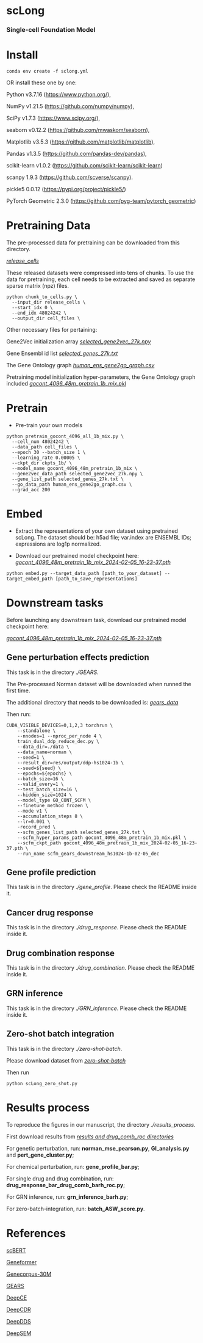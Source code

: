 # scLong

### Single-cell Foundation Model

# Install

```
conda env create -f sclong.yml
```

OR install these one by one:

Python v3.7.16 (https://www.python.org/), 

NumPy v1.21.5 (https://github.com/numpy/numpy), 

SciPy v1.7.3 (https://www.scipy.org/), 

seaborn v0.12.2 (https://github.com/mwaskom/seaborn), 

Matplotlib v3.5.3 (https://github.com/matplotlib/matplotlib), 

Pandas v1.3.5 (https://github.com/pandas-dev/pandas), 

scikit-learn v1.0.2 (https://github.com/scikit-learn/scikit-learn) 

scanpy 1.9.3 (https://github.com/scverse/scanpy).

pickle5 0.0.12 (https://pypi.org/project/pickle5/)

PyTorch Geometric 2.3.0 (https://github.com/pyg-team/pytorch_geometric)

# Pretraining Data

The pre-processed data for pretraining can be downloaded from this directory. 

[_release_cells_](https://mbzuaiac-my.sharepoint.com/:f:/g/personal/ding_bai_mbzuai_ac_ae/EpvKzQW4hI5Bnb88-iM7vE0B_e2_U5r_ZGXb_FILCLTw3Q?e=TAmKk5)

These released datasets were compressed into tens of chunks. To use the data for pretraining, each cell needs to be extracted and saved as separate sparse matrix (npz) files.
```
python chunk_to_cells.py \
  --input_dir release_cells \
  --start_idx 0 \
  --end_idx 48024242 \
  --output_dir cell_files \
```

Other necessary files for pertaining: 

Gene2Vec initialization array [_selected_gene2vec_27k.npy_](https://mbzuaiac-my.sharepoint.com/:f:/g/personal/ding_bai_mbzuai_ac_ae/EpvKzQW4hI5Bnb88-iM7vE0B_e2_U5r_ZGXb_FILCLTw3Q?e=TAmKk5)

Gene Ensembl id list [_selected_genes_27k.txt_](https://mbzuaiac-my.sharepoint.com/:f:/g/personal/ding_bai_mbzuai_ac_ae/EpvKzQW4hI5Bnb88-iM7vE0B_e2_U5r_ZGXb_FILCLTw3Q?e=TAmKk5)

The Gene Ontology graph [_human_ens_gene2go_graph.csv_](https://mbzuaiac-my.sharepoint.com/:f:/g/personal/ding_bai_mbzuai_ac_ae/EpvKzQW4hI5Bnb88-iM7vE0B_e2_U5r_ZGXb_FILCLTw3Q?e=TAmKk5)

Pretraining model initialization hyper-parameters, the Gene Ontology graph included [_gocont_4096_48m_pretrain_1b_mix.pkl_](https://mbzuaiac-my.sharepoint.com/:f:/g/personal/ding_bai_mbzuai_ac_ae/EpvKzQW4hI5Bnb88-iM7vE0B_e2_U5r_ZGXb_FILCLTw3Q?e=TAmKk5)


# Pretrain

- Pre-train your own models
```
python pretrain_gocont_4096_all_1b_mix.py \
  --cell_num 48024242 \
  --data_path cell_files \
  --epoch 30 --batch_size 1 \
  --learning_rate 0.00005 \
  --ckpt_dir ckpts_1b/ \
  --model_name gocont_4096_48m_pretrain_1b_mix \
  --gene2vec_data_path selected_gene2vec_27k.npy \
  --gene_list_path selected_genes_27k.txt \
  --go_data_path human_ens_gene2go_graph.csv \
  --grad_acc 200
```

# Embed

- Extract the representations of your own dataset using pretrained scLong. The dataset should be: h5ad file; var.index are ENSEMBL IDs; expressions are log1p normalized.

- Download our pretrained model checkpoint here:
[_gocont_4096_48m_pretrain_1b_mix_2024-02-05_16-23-37.pth_](https://mbzuaiac-my.sharepoint.com/:f:/g/personal/ding_bai_mbzuai_ac_ae/EpvKzQW4hI5Bnb88-iM7vE0B_e2_U5r_ZGXb_FILCLTw3Q?e=TAmKk5) 
```
python embed.py --target_data_path [path_to_your_dataset] --target_embed_path [path_to_save_representations]
```


# Downstream tasks

Before launching any downstream task, download our pretrained model checkpoint here:

[_gocont_4096_48m_pretrain_1b_mix_2024-02-05_16-23-37.pth_](https://mbzuaiac-my.sharepoint.com/:f:/g/personal/ding_bai_mbzuai_ac_ae/EpvKzQW4hI5Bnb88-iM7vE0B_e2_U5r_ZGXb_FILCLTw3Q?e=TAmKk5)

## Gene perturbation effects prediction

This task is in the directory _./GEARS_. 

The Pre-processed Norman dataset will be downloaded when runned the first time.

The additional directory that needs to be downloaded is: [_gears_data_](https://mbzuaiac-my.sharepoint.com/:f:/g/personal/ding_bai_mbzuai_ac_ae/EpvKzQW4hI5Bnb88-iM7vE0B_e2_U5r_ZGXb_FILCLTw3Q?e=TAmKk5)

Then run:

```
CUDA_VISIBLE_DEVICES=0,1,2,3 torchrun \
    --standalone \
    --nnodes=1 --nproc_per_node 4 \
    train_dual_ddp_reduce_dec.py \
    --data_dir=./data \
    --data_name=norman \
    --seed=1 \
    --result_dir=res/output/ddp-hs1024-1b \
    --seed=${seed} \
    --epochs=${epochs} \
    --batch_size=16 \
    --valid_every=1 \
    --test_batch_size=16 \
    --hidden_size=1024 \
    --model_type GO_CONT_SCFM \
    --finetune_method frozen \
    --mode v1 \
    --accumulation_steps 8 \
    --lr=0.001 \
    -record_pred \
    --scfm_genes_list_path selected_genes_27k.txt \
    --scfm_hyper_params_path gocont_4096_48m_pretrain_1b_mix.pkl \
    --scfm_ckpt_path gocont_4096_48m_pretrain_1b_mix_2024-02-05_16-23-37.pth \
    --run_name scfm_gears_downstream_hs1024-1b-02-05_dec 
```

## Gene profile prediction

This task is in the directory _./gene\_profile_. Please check the README inside it. 

## Cancer drug response

This task is in the directory _./drug\_response_. Please check the README inside it. 

## Drug combination response

This task is in the directory _./drug\_combination_. Please check the README inside it. 

## GRN inference

This task is in the directory _./GRN\_inference_. Please check the README inside it. 

## Zero-shot batch integration

This task is in the directory _./zero-shot-batch_. 

Please download dataset from [_zero-shot-batch_](https://mbzuaiac-my.sharepoint.com/:f:/g/personal/ding_bai_mbzuai_ac_ae/EpvKzQW4hI5Bnb88-iM7vE0B_e2_U5r_ZGXb_FILCLTw3Q?e=TAmKk5)

Then run
```
python scLong_zero_shot.py
```

# Results process

To reproduce the figures in our manuscript, the directory _./results\_process_. 

First download results from [_results and drug\_comb\_roc directories_](https://mbzuaiac-my.sharepoint.com/:f:/g/personal/ding_bai_mbzuai_ac_ae/EpvKzQW4hI5Bnb88-iM7vE0B_e2_U5r_ZGXb_FILCLTw3Q?e=TAmKk5)

For genetic perturbation, run: **norman_mse_pearson.py**, **GI_analysis.py** and **pert_gene_cluster.py**;

For chemical perturbation, run: **gene_profile_bar.py**;

For single drug and drug combination, run: **drug_response_bar_drug_comb_barh_roc.py**;

For GRN inference, run: **grn_inference_barh.py**;

For zero-batch-integration, run: **batch_ASW_score.py**.

# References

[scBERT](https://github.com/TencentAILabHealthcare/scBERT)

[Geneformer](https://huggingface.co/ctheodoris/Geneformer)

[Genecorpus-30M](https://huggingface.co/datasets/ctheodoris/Genecorpus-30M)

[GEARS](https://github.com/snap-stanford/GEARS)

[DeepCE](https://github.com/stealthcopter/deepce)

[DeepCDR](https://github.com/kimmo1019/DeepCDR)

[DeepDDS](https://github.com/Sinwang404/DeepDDS/tree/master)

[DeepSEM](https://github.com/HantaoShu/DeepSEM)



